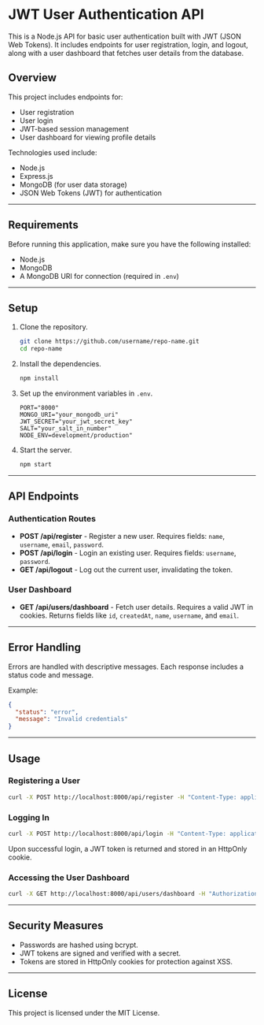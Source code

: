 
# JWT User Authentication API

This is a Node.js API for basic user authentication built with JWT (JSON Web Tokens). It includes endpoints for user registration, login, and logout, along with a user dashboard that fetches user details from the database.

## Overview

This project includes endpoints for:
- User registration
- User login
- JWT-based session management
- User dashboard for viewing profile details

Technologies used include:
- Node.js
- Express.js
- MongoDB (for user data storage)
- JSON Web Tokens (JWT) for authentication

---

## Requirements

Before running this application, make sure you have the following installed:
- Node.js
- MongoDB
- A MongoDB URI for connection (required in `.env`)

---

## Setup

1. Clone the repository.
   ```bash
   git clone https://github.com/username/repo-name.git
   cd repo-name
   ```
2. Install the dependencies.
   ```bash
   npm install
   ```
3. Set up the environment variables in `.env`.
   ```env
   PORT="8000"
   MONGO_URI="your_mongodb_uri"
   JWT_SECRET="your_jwt_secret_key"
   SALT="your_salt_in_number"
   NODE_ENV=development/production"
   ```
4. Start the server.
   ```bash
   npm start
   ```

---

## API Endpoints

### Authentication Routes

- **POST /api/register** - Register a new user. Requires fields: `name`, `username`, `email`, `password`.
- **POST /api/login** - Login an existing user. Requires fields: `username`, `password`.
- **GET /api/logout** - Log out the current user, invalidating the token.

### User Dashboard

- **GET /api/users/dashboard** - Fetch user details. Requires a valid JWT in cookies. Returns fields like `id`, `createdAt`, `name`, `username`, and `email`.

---

## Error Handling

Errors are handled with descriptive messages. Each response includes a status code and message.

Example:
```json
{
  "status": "error",
  "message": "Invalid credentials"
}
```

---

## Usage

### Registering a User
```bash
curl -X POST http://localhost:8000/api/register -H "Content-Type: application/json" -d '{"name":"John Doe", "username":"johnd", "email":"john@example.com", "password":"password123"}'
```

### Logging In
```bash
curl -X POST http://localhost:8000/api/login -H "Content-Type: application/json" -d '{"username":"johnd", "password":"password123"}'
```

Upon successful login, a JWT token is returned and stored in an HttpOnly cookie.

### Accessing the User Dashboard
```bash
curl -X GET http://localhost:8000/api/users/dashboard -H "Authorization: Bearer your_jwt_token"
```

---

## Security Measures

- Passwords are hashed using bcrypt.
- JWT tokens are signed and verified with a secret.
- Tokens are stored in HttpOnly cookies for protection against XSS.

---

## License

This project is licensed under the MIT License.
